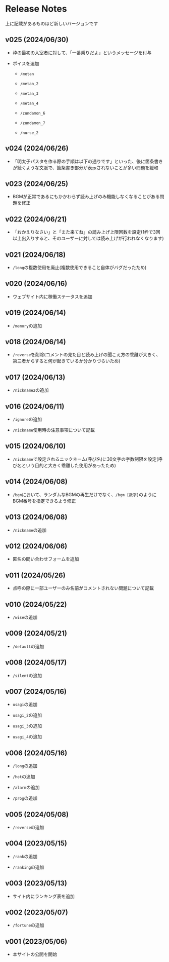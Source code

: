 # Release Notes

上に記載があるものほど新しいバージョンです

## v025 (2024/06/30)

- 枠の最初の入室者に対して、「一番乗りだよ」というメッセージを付与

- ボイスを追加

    - `/metan`

    - `/metan_2`

    - `/metan_3`

    - `/metan_4`

    - `/zundamon_6`

    - `/zundamon_7`

    - `/nurse_2`

## v024 (2024/06/26)

- 「明太子パスタを作る際の手順は以下の通りです」といった、後に箇条書きが続くような文脈で、箇条書き部分が表示されないことが多い問題を緩和

## v023 (2024/06/25)

- BGMが正常であるにもかかわらず読み上げのみ機能しなくなることがある問題を修正

## v022 (2024/06/21)

- 「おかえりなさい」と「また来てね」の読み上げ上限回数を設定(1枠で3回以上出入りすると、そのユーザーに対しては読み上げが行われなくなります)

## v021 (2024/06/18)

- `/long`の複数使用を廃止(複数使用できること自体がバグだったため)

## v020 (2024/06/16)

- ウェブサイト内に稼働ステータスを追加

## v019 (2024/06/14)

- `/memory`の追加

## v018 (2024/06/14)

- `/reverse`を削除(コメントの見た目と読み上げの聞こえ方の乖離が大きく、第三者からすると何が起きているか分かりづらいため)

## v017 (2024/06/13)

- `/nickname2`の追加

## v016 (2024/06/11)

- `/ignore`の追加

- `/nickname`使用時の注意事項について記載

## v015 (2024/06/10)

- `/nickname`で設定されるニックネーム(呼び名)に30文字の字数制限を設定(呼び名という目的と大きく乖離した使用があったため)

## v014 (2024/06/08)

- `/bgm`において、ランダムなBGMの再生だけでなく、`/bgm [数字]`のようにBGM番号を指定できるよう修正

## v013 (2024/06/08)

- `/nickname`の追加

## v012 (2024/06/06)

- 匿名の問い合わせフォームを追加

## v011 (2024/05/26)

- 点呼の際に一部ユーザーのみ名前がコメントされない問題について記載

## v010 (2024/05/22)

- `/wise`の追加

## v009 (2024/05/21)

- `/default`の追加

## v008 (2024/05/17)

- `/silent`の追加

## v007 (2024/05/16)

- `usagi`の追加

- `usagi_2`の追加

- `usagi_3`の追加

- `usagi_4`の追加

## v006 (2024/05/16)

- `/long`の追加

- `/hot`の追加

- `/alarm`の追加

- `/prog`の追加

## v005 (2024/05/08)

- `/reverse`の追加

## v004 (2023/05/15)

- `/rank`の追加

- `/ranking`の追加

## v003 (2023/05/13)

- サイト内にランキング表を追加

## v002 (2023/05/07)

- `/fortune`の追加

## v001 (2023/05/06)

- 本サイトの公開を開始



